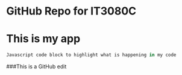 GitHub Repo for IT3080C
=======

# This is my app

```javascript
Javascript code block to highlight what is happening in my code
```

###This is a GitHub edit
